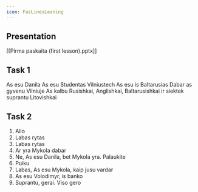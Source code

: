 ```yaml
---
icon: FasLinesLeaning
---
```



## Presentation

[[Pirma paskaita (first lesson).pptx]]
## Task 1

As esu Danila
As esu Studentas Vilniustech
As esu is Baltarusias
Dabar as gyvenu Vilniuje
As kalbu Rusishkai, Anglishkai, Baltarusishkai ir siektek suprantu Litovishkai

## Task 2

1. Alio
2. Labas rytas
1. Labas rytas
2. Ar yra Mykola dabar
1. Ne, As esu Danila, bet Mykola yra. Palaukite 
2. Puiku
3. Labas, As esu Mykola, kaip jusu vardar
2. As esu Volodimyr, is banko
3. Suprantu, gerai. Viso gero